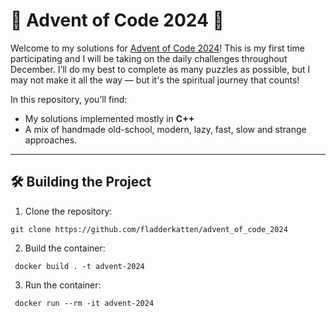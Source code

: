 
#  🎄 Advent of Code 2024 🎄

  

Welcome to my solutions for [Advent of Code 2024](https://adventofcode.com/2024)! This is my first time participating and I will be taking on the daily challenges throughout December. I’ll do my best to complete as many puzzles as possible, but I may not make it all the way — but it's the spiritual journey that counts!

In this repository, you’ll find:

- My solutions implemented mostly in **C++**
- A mix of handmade old-school, modern, lazy, fast, slow and strange approaches.
  

---
  
##  🛠️ Building the Project

1. Clone the repository:

```git clone https://github.com/fladderkatten/advent_of_code_2024```

2. Build the container:

``` docker build . -t advent-2024```

3. Run the container:

``` docker run --rm -it advent-2024```